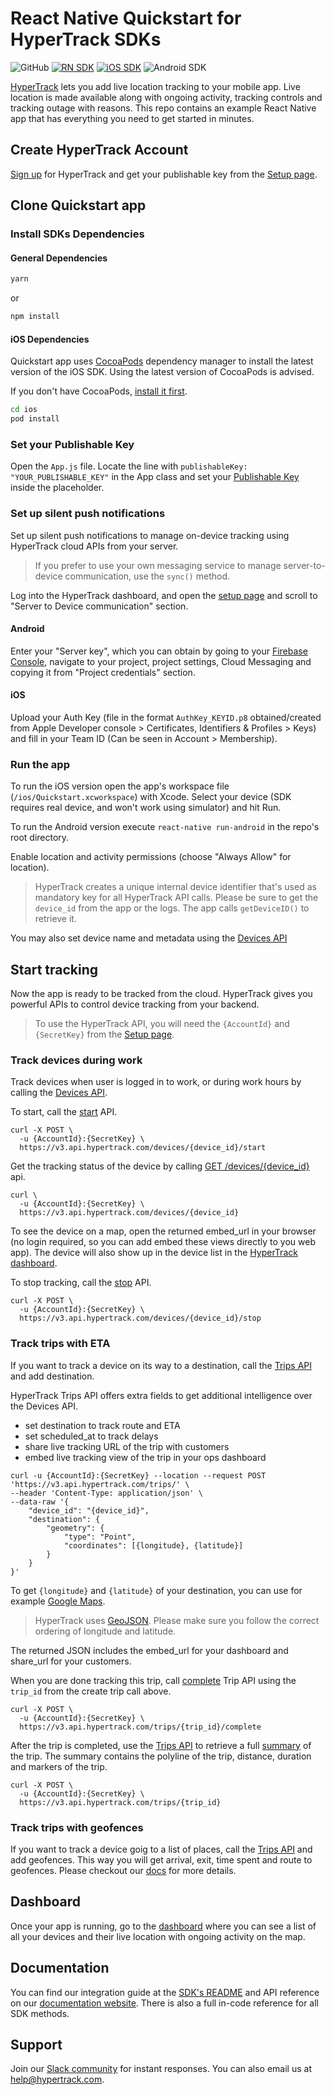 # React Native Quickstart for HyperTrack SDKs

![GitHub](https://img.shields.io/github/license/hypertrack/quickstart-react-native.svg)
[![RN SDK](https://img.shields.io/npm/v/hypertrack-sdk-react-native.svg)](https://www.npmjs.com/package/hypertrack-sdk-react-native)
[![iOS SDK](https://img.shields.io/badge/iOS%20SDK-4.7.0-brightgreen.svg)](https://cocoapods.org/pods/HyperTrack)
![Android SDK](https://img.shields.io/badge/Android%20SDK-4.8.0-brightgreen.svg)

[HyperTrack](https://www.hypertrack.com) lets you add live location tracking to your mobile app.
Live location is made available along with ongoing activity, tracking controls and tracking outage with reasons.
This repo contains an example React Native app that has everything you need to get started in minutes.

## Create HyperTrack Account

[Sign up](https://dashboard.hypertrack.com/signup) for HyperTrack and
get your publishable key from the [Setup page](https://dashboard.hypertrack.com/setup).

## Clone Quickstart app

### Install SDKs Dependencies

#### General Dependencies

```bash
yarn
```

or

```bash
npm install
```

#### iOS Dependencies

Quickstart app uses [CocoaPods](https://cocoapods.org) dependency manager to install the latest version of the iOS SDK. Using the latest version of CocoaPods is advised.

If you don't have CocoaPods, [install it first](https://guides.cocoapods.org/using/getting-started.html#installation).

```bash
cd ios
pod install
```

### Set your Publishable Key

Open the `App.js` file. Locate the line with `publishableKey: "YOUR_PUBLISHABLE_KEY"` in the App class and set your [Publishable Key](#publishable-key) inside the placeholder.

### Set up silent push notifications

Set up silent push notifications to manage on-device tracking using HyperTrack cloud APIs from your server.

> If you prefer to use your own messaging service to manage server-to-device communication, use the `sync()` method.

Log into the HyperTrack dashboard, and open the [setup page](https://dashboard.hypertrack.com/setup) and scroll to "Server to Device communication" section.

#### Android

Enter your "Server key", which you can obtain by going to your [Firebase Console](https://console.firebase.google.com/), navigate to your project, project settings, Cloud Messaging and copying it from "Project credentials" section.

#### iOS

Upload your Auth Key (file in the format `AuthKey_KEYID.p8` obtained/created from Apple Developer console > Certificates, Identifiers & Profiles > Keys) and fill in your Team ID (Can be seen in Account > Membership).

### Run the app

To run the iOS version open the app's workspace file (`/ios/Quickstart.xcworkspace`) with Xcode. Select your device (SDK requires real device, and won't work using simulator) and hit Run.

To run the Android version execute `react-native run-android` in the repo's root directory.

Enable location and activity permissions (choose "Always Allow" for location).

> HyperTrack creates a unique internal device identifier that's used as mandatory key for all HyperTrack API calls.
> Please be sure to get the `device_id` from the app or the logs. The app calls
> `getDeviceID()` to retrieve it.

You may also set device name and metadata using the [Devices API](https://www.hypertrack.com/docs/references/#references-apis-devices-set-device-name-and-metadata)

## Start tracking

Now the app is ready to be tracked from the cloud. HyperTrack gives you powerful APIs
to control device tracking from your backend.

> To use the HyperTrack API, you will need the `{AccountId}` and `{SecretKey}` from the [Setup page](https://dashboard.hypertrack.com/setup).

### Track devices during work

Track devices when user is logged in to work, or during work hours by calling the
[Devices API](https://www.hypertrack.com/docs/references/#references-apis-devices).

To start, call the [start](https://www.hypertrack.com/docs/references/#references-apis-devices-start-tracking) API.

```
curl -X POST \
  -u {AccountId}:{SecretKey} \
  https://v3.api.hypertrack.com/devices/{device_id}/start
```


Get the tracking status of the device by calling
[GET /devices/{device_id}](https://www.hypertrack.com/docs/references/#references-apis-devices-get-device-location-and-status) api.

```
curl \
  -u {AccountId}:{SecretKey} \
  https://v3.api.hypertrack.com/devices/{device_id}
```

To see the device on a map, open the returned embed_url in your browser (no login required, so you can add embed these views directly to you web app).
The device will also show up in the device list in the [HyperTrack dashboard](https://dashboard.hypertrack.com/).

To stop tracking, call the [stop](https://www.hypertrack.com/docs/references/#references-apis-devices-stop-tracking) API.

```
curl -X POST \
  -u {AccountId}:{SecretKey} \
  https://v3.api.hypertrack.com/devices/{device_id}/stop
```

### Track trips with ETA

If you want to track a device on its way to a destination, call the [Trips API](https://www.hypertrack.com/docs/references/#references-apis-trips-start-trip-with-destination)
and add destination.

HyperTrack Trips API offers extra fields to get additional intelligence over the Devices API.
* set destination to track route and ETA
* set scheduled_at to track delays
* share live tracking URL of the trip with customers
* embed live tracking view of the trip in your ops dashboard

```curl
curl -u {AccountId}:{SecretKey} --location --request POST 'https://v3.api.hypertrack.com/trips/' \
--header 'Content-Type: application/json' \
--data-raw '{
    "device_id": "{device_id}",
    "destination": {
        "geometry": {
            "type": "Point",
            "coordinates": [{longitude}, {latitude}]
        }
    }
}'
```

To get `{longitude}` and `{latitude}` of your destination, you can use for example [Google Maps](https://support.google.com/maps/answer/18539?co=GENIE.Platform%3DDesktop&hl=en).

> HyperTrack uses [GeoJSON](https://en.wikipedia.org/wiki/GeoJSON). Please make sure you follow the correct ordering of longitude and latitude.

The returned JSON includes the embed_url for your dashboard and share_url for your customers.

When you are done tracking this trip, call [complete](https://www.hypertrack.com/docs/references/#references-apis-trips-complete-trip) Trip API using the `trip_id` from the create trip call above.
```
curl -X POST \
  -u {AccountId}:{SecretKey} \
  https://v3.api.hypertrack.com/trips/{trip_id}/complete
```

After the trip is completed, use the [Trips API](https://www.hypertrack.com/docs/references/#references-apis-trips) to
retrieve a full [summary](https://www.hypertrack.com/docs/references/#references-apis-trips-get-trip-summary) of the trip.
The summary contains the polyline of the trip, distance, duration and markers of the trip.

```
curl -X POST \
  -u {AccountId}:{SecretKey} \
  https://v3.api.hypertrack.com/trips/{trip_id}
```


### Track trips with geofences

If you want to track a device goig to a list of places, call the [Trips API](https://www.hypertrack.com/docs/references/#references-apis-trips)
and add geofences. This way you will get arrival, exit, time spent and route to geofences. Please checkout our [docs](https://www.hypertrack.com/docs/references/#references-apis-trips-start-trip-with-geofences) for more details.

## Dashboard

Once your app is running, go to the [dashboard](https://dashboard.hypertrack.com/devices) where you can see a list of all your devices and their live location with ongoing activity on the map.

## Documentation

You can find our integration guide at the [SDK's README](https://github.com/hypertrack/sdk-react-native#integrate-the-react-native-sdk) and API reference on our [documentation website](https://www.hypertrack.com/docs/references/#references-sdks). There is also a full in-code reference for all SDK methods.

## Support
Join our [Slack community](https://join.slack.com/t/hypertracksupport/shared_invite/enQtNDA0MDYxMzY1MDMxLTdmNDQ1ZDA1MTQxOTU2NTgwZTNiMzUyZDk0OThlMmJkNmE0ZGI2NGY2ZGRhYjY0Yzc0NTJlZWY2ZmE5ZTA2NjI) for instant responses. You can also email us at help@hypertrack.com.
